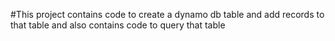 #This project contains code to create a dynamo db table and add records to that table and also contains code to query that table